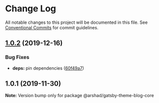 # Change Log

All notable changes to this project will be documented in this file.
See [Conventional Commits](https://conventionalcommits.org) for commit guidelines.

## [1.0.2](https://github.com/arshad/gatsby-themes/compare/@arshad/gatsby-theme-blog-core@1.0.1...@arshad/gatsby-theme-blog-core@1.0.2) (2019-12-16)


### Bug Fixes

* **deps:** pin dependencies ([60f49a7](https://github.com/arshad/gatsby-themes/commit/60f49a749a42f983312a0c6f5f4c8700102dda09))





## 1.0.1 (2019-11-30)

**Note:** Version bump only for package @arshad/gatsby-theme-blog-core

